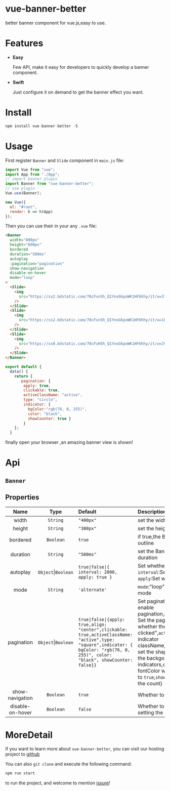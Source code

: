 # vue-banner-better

better banner component for vue.js,easy to use.

# Features

- <b>Easy</b>

  Few API, make it easy for developers to quickly develop a banner component.

- <b>Swift</b>

  Just configure it on demand to get the banner effect you want.

# Install

```javascript
npm install vue-banner-better -S
```

# Usage

First register `Banner` and `Slide` component in `main.js` file:

```javascript
import Vue from "vue";
import App from "./App";
// import banner plugin
import Banner from "vue-banner-better";
// use plugin
Vue.use(Banner);

new Vue({
  el: "#root",
  render: h => h(App)
});
```

Then you can use their in your any `.vue` file:

```html
<Banner
  width="800px"
  height="600px"
  bordered
  duration="500ms"
  autoplay
  :pagination="pagination"
  show-navigation
  disable-on-hover
  mode="loop"
>
  <Slide>
    <img
      src="https://ss2.bdstatic.com/70cFvnSh_Q1YnxGkpoWK1HF6hhy/it/u=3750211471,3151515749&fm=26&gp=0.jpg"
    />
  </Slide>
  <Slide>
    <img
      src="https://ss2.bdstatic.com/70cFvnSh_Q1YnxGkpoWK1HF6hhy/it/u=1085446177,1382949253&fm=26&gp=0.jpg"
    />
  </Slide>
  <Slide>
    <img
      src="https://ss0.bdstatic.com/70cFuHSh_Q1YnxGkpoWK1HF6hhy/it/u=297838807,2854555713&fm=26&gp=0.jpg"
    />
  </Slide>
</Banner>
```

```javascript
export default {
  data() {
    return {
       pagination: {
        apply: true,
        clickable: true,
        activeClassName: "active",
        type: "circle",
        indicator: {
          bgColor:"rgb(76, 0, 255)",
          color: "black",
          showCounter: true }
        }
    };
  }
```

finally open your browser ,an amazing banner view is shown!

# Api

## `Banner`

## Properties

|       Name       |        Type         | Default                                                                                                                                                                            | Description                                                                                                                                                                                                                                                                                                                                                                                                                                                         |
| :--------------: | :-----------------: | :--------------------------------------------------------------------------------------------------------------------------------------------------------------------------------- | :------------------------------------------------------------------------------------------------------------------------------------------------------------------------------------------------------------------------------------------------------------------------------------------------------------------------------------------------------------------------------------------------------------------------------------------------------------------ |
|      width       |      `String`       | `"400px"`                                                                                                                                                                          | set the width of component "Banner"                                                                                                                                                                                                                                                                                                                                                                                                                                 |
|      height      |      `String`       | `"300px"`                                                                                                                                                                          | set the height of component "Banner"                                                                                                                                                                                                                                                                                                                                                                                                                                |
|     bordered     |      `Boolean`      | `true`                                                                                                                                                                             | if true,the Banner component have 1px outline                                                                                                                                                                                                                                                                                                                                                                                                                       |
|     duration     |      `String`       | `"500ms"`                                                                                                                                                                          | set the Banner component animation duration                                                                                                                                                                                                                                                                                                                                                                                                                         |
|     autoplay     | `Object`\|`Boolean` | `true\|false\|{ interval: 2000, apply: true }`                                                                                                                                     | Set whether to play automatically : { `interval`:Set the motion interval, `apply`:Set whether to enable autoplay }                                                                                                                                                                                                                                                                                                                                                  |
|       mode       |      `String`       | `'alternate'`                                                                                                                                                                      | `mode`:"loop"\|"alternate" Set the sport mode                                                                                                                                                                                                                                                                                                                                                                                                                       |
|    pagination    | `Object`\|`Boolean` | `true\|false\|{apply: true,align: "center",clickable: true,activeClassName: "active",type: "square",indicator: { bgColor: "rgb(76, 0, 255)", color: "black", showCounter: false}}` | Set pagination style :{ `apply`:Whether to enable pagination,`align`:"start"\|"center"\|"end" Set the pager position,`clickable`:"Set whether the pager can be clicked",`activeClassName`:set the active indicator className,`type`:"bar"\|"square"\|"circle" set the shape of indicators,`bgColor`:set the backgoundColor of indicators,`color`:set the inner counter fontColor when set `showCounter` value to `true`,`showCounter`:Whether to display the count} |
| show-navigation  |      `Boolean`      | `true`                                                                                                                                                                             | Whether to display navigation                                                                                                                                                                                                                                                                                                                                                                                                                                       |
| disable-on-hover |      `Boolean`      | `false`                                                                                                                                                                            | Whether to disable the banner when setting the mouse hover                                                                                                                                                                                                                                                                                                                                                                                                          |

# MoreDetail

If you want to learn more about `vue-banner-better`, you can visit our hosting project to [github](https://github.com/Vinsurs/vue-banner-better)

You can also `git clone` and execute the following command:

```javascript
npm run start
```

to run the project, and welcome to mention [issure](https://github.com/Vinsurs/vue-banner-better/issues)!
